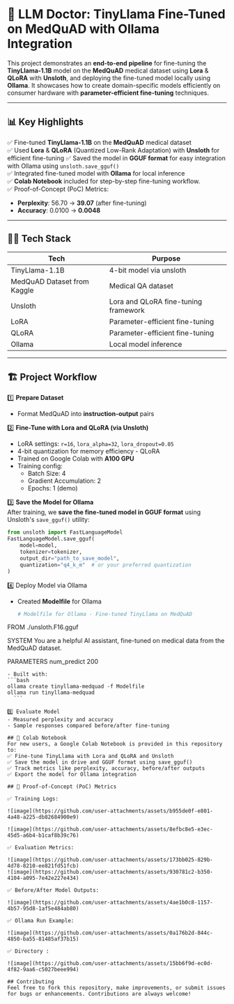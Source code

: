 # 🚀 LLM Doctor: TinyLlama Fine-Tuned on MedQuAD with Ollama Integration

This project demonstrates an **end-to-end pipeline** for fine-tuning the **TinyLlama-1.1B** model on the **MedQuAD** medical dataset using **Lora** & **QLoRA** with **Unsloth**, and deploying the fine-tuned model locally using **Ollama**. It showcases how to create domain-specific models efficiently on consumer hardware with **parameter-efficient fine-tuning** techniques.

---

## 📊 Key Highlights

✅ Fine-tuned **TinyLlama-1.1B** on the **MedQuAD** medical dataset  
✅ Used  **Lora** & **QLoRA** (Quantized Low-Rank Adaptation) with **Unsloth** for efficient fine-tuning 
✅ Saved the model in **GGUF format** for easy integration with Ollama using `unsloth.save_gguf()`  
✅ Integrated fine-tuned model with **Ollama** for local inference  
✅ **Colab Notebook** included for step-by-step fine-tuning workflow.  
✅ Proof-of-Concept (PoC) Metrics:
- **Perplexity**: 56.70 → **39.07** (after fine-tuning)
- **Accuracy**: 0.0100 → **0.0048**

---

## 🧑‍💻 Tech Stack

| Tech | Purpose |
|---|---|
| TinyLlama-1.1B | 4-bit model via unsloth |
| MedQuAD Dataset from Kaggle | Medical QA dataset |
| Unsloth | Lora and QLoRA fine-tuning framework |
| LoRA | Parameter-efficient fine-tuning |
| QLoRA | Parameter-efficient fine-tuning |
| Ollama| Local model inference |

---

## 🏗️ Project Workflow

1️⃣ **Prepare Dataset**  
- Format MedQuAD into **instruction-output** pairs  

2️⃣ **Fine-Tune with Lora and QLoRA (via Unsloth)**  
- LoRA settings: `r=16`, `lora_alpha=32`, `lora_dropout=0.05`  
- 4-bit quantization for memory efficiency  - QLoRA
- Trained on Google Colab with **A100 GPU**  
- Training config:
  - Batch Size: 4
  - Gradient Accumulation: 2
  - Epochs: 1 (demo)

3️⃣ **Save the Model for Ollama**  
After training, we **save the fine-tuned model in GGUF format** using Unsloth's `save_gguf()` utility:
```python
from unsloth import FastLanguageModel
FastLanguageModel.save_gguf(
    model=model,
    tokenizer=tokenizer,
    output_dir="path_to_save_model",
    quantization="q4_k_m"  # or your preferred quantization
)
```
4️⃣ Deploy Model via Ollama
- Created **Modelfile** for Ollama
  ```bash
  # Modelfile for Ollama - Fine-tuned TinyLlama on MedQuAD

FROM ./unsloth.F16.gguf

SYSTEM You are a helpful AI assistant, fine-tuned on medical data from the MedQuAD dataset.

PARAMETERS
    num_predict 200
  ```
- Built with:
  ```bash
  ollama create tinyllama-medquad -f Modelfile
  ollama run tinyllama-medquad
    ```

5️⃣ Evaluate Model
- Measured perplexity and accuracy
- Sample responses compared before/after fine-tuning

## 📓 Colab Notebook
For new users, a Google Colab Notebook is provided in this repository to:
✅ Fine-tune TinyLlama with Lora and QLoRA and Unsloth
✅ Save the model in drive and GGUF format using save_gguf()
✅ Track metrics like perplexity, accuracy, before/after outputs
✅ Export the model for Ollama integration

## 🔬 Proof-of-Concept (PoC) Metrics

✅ Training Logs:

![image](https://github.com/user-attachments/assets/b955de0f-e801-4a48-a225-db82684900e9)

![image](https://github.com/user-attachments/assets/8efbc8e5-e3ec-45d5-a6b4-b1caf8b39c76)

✅ Evaluation Metrics:

![image](https://github.com/user-attachments/assets/173bb025-829b-4d78-8210-ee821fd51fcb)
![image](https://github.com/user-attachments/assets/930781c2-b350-4104-a095-7e42e227e434)

✅ Before/After Model Outputs:

![image](https://github.com/user-attachments/assets/4ae1b0c8-1157-4b57-95d8-1af5e484ab80)

✅ Ollama Run Example:

![image](https://github.com/user-attachments/assets/0a176b2d-844c-4850-ba55-81485af37b15)

✅ Directory :

![image](https://github.com/user-attachments/assets/15bb6f9d-ec0d-4f82-9aa6-c5027beee994)

## Contributing
Feel free to fork this repository, make improvements, or submit issues for bugs or enhancements. Contributions are always welcome!
